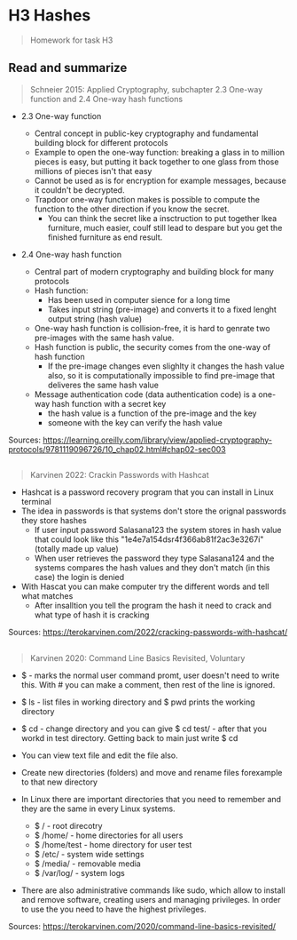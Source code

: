 # H3 Hashes
> Homework for task H3

## Read and summarize
> Schneier 2015: Applied Cryptography, subchapter 2.3 One-way function and 2.4 One-way hash functions

* 2.3 One-way function
  * Central concept in public-key cryptography and fundamental building block for different protocols
  * Example to open the one-way function: breaking a glass in to million pieces is easy, but putting it back together to one glass from those millions of pieces isn't that easy
  * Cannot be used as is for encryption for example messages, because it couldn't be decrypted. 
  * Trapdoor one-way function makes is possible to compute the function to the other direction if you know the secret.
    * You can think the secret like a insctruction to put together Ikea furniture, much easier, coulf still lead to despare but you get the finished furniture as end result.

* 2.4 One-way hash function
  * Central part of modern cryptography and building block for many protocols
  * Hash function:
    * Has been used in computer sience for a long time
    * Takes input string (pre-image) and converts it to a fixed lenght output string (hash value)
  * One-way hash function is collision-free, it is hard to genrate two pre-images with the same hash value.
  * Hash function is public, the security comes from the one-way of hash function
    * If the pre-image changes even slighlty it changes the hash value also, so it is computationally impossible to find pre-image that deliveres the same hash value
  * Message authentication code (data authentication code) is a one-way hash function with a secret key
    * the hash value is a function of the pre-image and the key
    * someone with the key can verify the hash value
    
Sources: https://learning.oreilly.com/library/view/applied-cryptography-protocols/9781119096726/10_chap02.html#chap02-sec003
## 
> Karvinen 2022: Crackin Passwords with Hashcat

* Hashcat is a password recovery program that you can install in Linux terminal
* The idea in passwords is that systems don't store the orignal passwords they store hashes
  * If user input password Salasana123 the system stores in hash value that could look like this "1e4e7a154dsr4f366ab81f2ac3e3267i" (totally made up value)
  * When user retrieves the password they type Salasana124 and the systems compares the hash values and they don't match (in this case) the login is denied
* With Hascat you can make computer try the different words and tell what matches
  * After insalltion you tell the program the hash it need to crack and what type of hash it is cracking

Sources: https://terokarvinen.com/2022/cracking-passwords-with-hashcat/
## 
> Karvinen 2020: Command Line Basics Revisited, Voluntary
* $ - marks the normal user command promt, user doesn't need to write this. With # you can make a comment, then rest of the line is ignored. 
* $ ls - list files in working directory and $ pwd prints the working directory
* $ cd - change directory and you can give $ cd test/ - after that you workd in test directory. Getting back to main just write $ cd

* You can view text file and edit the file also.
* Create new directories (folders) and move and rename files forexample to that new directory

* In Linux there are important directories that you need to remember and they are the same in every Linux systems.
  *  $ / - root direcotry
  *  $ /home/ - home directories for all users
  *  $ /home/test - home directory for user test
  *  $ /etc/ - system wide settings
  *  $ /media/ - removable media
  *  $ /var/log/ - system logs
* There are also administrative commands like sudo, which allow to install and remove software, creating users and managing privileges. In order to use the you need to have the highest privileges. 

Sources: https://terokarvinen.com/2020/command-line-basics-revisited/

